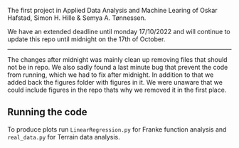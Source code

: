 The first project in Applied Data Analysis and Machine Learing of Oskar Hafstad, Simon H. Hille & Semya A. Tønnessen. 

We have an extended deadline until monday 17/10/2022 and will continue to update this repo until midnight on the 17th of October.

-------
The changes after midnight was mainly clean up removing files that should not be in repo. We also sadly found a last minute bug that prevent the code from running, which we had to fix after midnight. In addition to that we added back the figures folder with figures in it. We were unaware that we could include figures in the repo thats why we removed it in the first place. 

## Running the code 
To produce plots run `LinearRegression.py` for Franke function analysis and `real_data.py` for Terrain data analysis.
